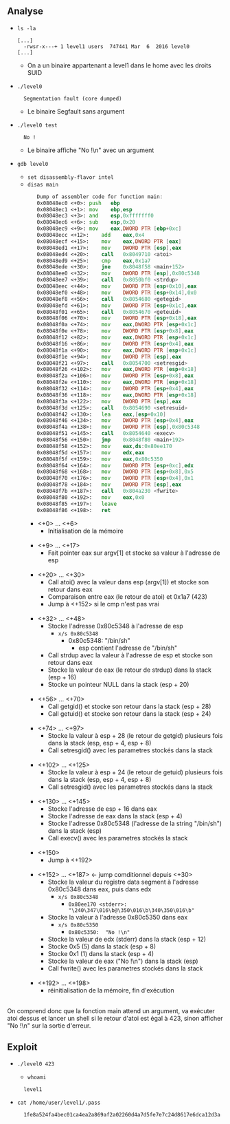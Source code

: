 ## Analyse

- `ls -la`
  ```
  [...]
    -rwsr-x---+ 1 level1 users  747441 Mar  6  2016 level0  
  [...]
  ```
    - On a un binaire appartenant a level1 dans le home avec les droits SUID

- `./level0`
  ```
    Segmentation fault (core dumped)
  ```
  - Le binaire Segfault sans argument

- `./level0 test`
  ```
    No !
  ```
  - Le binaire affiche "No !\n" avec un argument

- `gdb level0`
  - `set disassembly-flavor intel`
  - `disas main`
    ```asm
       Dump of assembler code for function main:
       0x08048ec0 <+0>:	push   ebp
       0x08048ec1 <+1>:	mov    ebp,esp
       0x08048ec3 <+3>:	and    esp,0xfffffff0
       0x08048ec6 <+6>:	sub    esp,0x20
       0x08048ec9 <+9>:	mov    eax,DWORD PTR [ebp+0xc]
       0x08048ecc <+12>:	add    eax,0x4
       0x08048ecf <+15>:	mov    eax,DWORD PTR [eax]
       0x08048ed1 <+17>:	mov    DWORD PTR [esp],eax
       0x08048ed4 <+20>:	call   0x8049710 <atoi>
       0x08048ed9 <+25>:	cmp    eax,0x1a7
       0x08048ede <+30>:	jne    0x8048f58 <main+152>
       0x08048ee0 <+32>:	mov    DWORD PTR [esp],0x80c5348
       0x08048ee7 <+39>:	call   0x8050bf0 <strdup>
       0x08048eec <+44>:	mov    DWORD PTR [esp+0x10],eax
       0x08048ef0 <+48>:	mov    DWORD PTR [esp+0x14],0x0
       0x08048ef8 <+56>:	call   0x8054680 <getegid>
       0x08048efd <+61>:	mov    DWORD PTR [esp+0x1c],eax
       0x08048f01 <+65>:	call   0x8054670 <geteuid>
       0x08048f06 <+70>:	mov    DWORD PTR [esp+0x18],eax
       0x08048f0a <+74>:	mov    eax,DWORD PTR [esp+0x1c]
       0x08048f0e <+78>:	mov    DWORD PTR [esp+0x8],eax
       0x08048f12 <+82>:	mov    eax,DWORD PTR [esp+0x1c]
       0x08048f16 <+86>:	mov    DWORD PTR [esp+0x4],eax
       0x08048f1a <+90>:	mov    eax,DWORD PTR [esp+0x1c]
       0x08048f1e <+94>:	mov    DWORD PTR [esp],eax
       0x08048f21 <+97>:	call   0x8054700 <setresgid>
       0x08048f26 <+102>:	mov    eax,DWORD PTR [esp+0x18]
       0x08048f2a <+106>:	mov    DWORD PTR [esp+0x8],eax
       0x08048f2e <+110>:	mov    eax,DWORD PTR [esp+0x18]
       0x08048f32 <+114>:	mov    DWORD PTR [esp+0x4],eax
       0x08048f36 <+118>:	mov    eax,DWORD PTR [esp+0x18]
       0x08048f3a <+122>:	mov    DWORD PTR [esp],eax
       0x08048f3d <+125>:	call   0x8054690 <setresuid>
       0x08048f42 <+130>:	lea    eax,[esp+0x10]
       0x08048f46 <+134>:	mov    DWORD PTR [esp+0x4],eax
       0x08048f4a <+138>:	mov    DWORD PTR [esp],0x80c5348
       0x08048f51 <+145>:	call   0x8054640 <execv>
       0x08048f56 <+150>:	jmp    0x8048f80 <main+192>
       0x08048f58 <+152>:	mov    eax,ds:0x80ee170
       0x08048f5d <+157>:	mov    edx,eax
       0x08048f5f <+159>:	mov    eax,0x80c5350
       0x08048f64 <+164>:	mov    DWORD PTR [esp+0xc],edx
       0x08048f68 <+168>:	mov    DWORD PTR [esp+0x8],0x5
       0x08048f70 <+176>:	mov    DWORD PTR [esp+0x4],0x1
       0x08048f78 <+184>:	mov    DWORD PTR [esp],eax
       0x08048f7b <+187>:	call   0x804a230 <fwrite>
       0x08048f80 <+192>:	mov    eax,0x0
       0x08048f85 <+197>:	leave
       0x08048f86 <+198>:	ret  
    ```
    - <+0> ... <+6>
      - Initialisation de la mémoire<br/><br/>
    - <+9> ... <+17>
      - Fait pointer eax sur argv[1] et stocke sa valeur à l'adresse de esp<br/><br/>
    - <+20> ... <+30>
      - Call atoi() avec la valeur dans esp (argv[1]) et stocke son retour dans eax
      - Comparaison entre eax (le retour de atoi) et 0x1a7 (423)
      - Jump à <+152> si le cmp n'est pas vrai<br/><br/>
    - <+32> ... <+48>
      - Stocke l'adresse 0x80c5348 à l'adresse de esp
        - `x/s 0x80c5348`
          - 0x80c5348:	 "/bin/sh"
            - esp contient l'adresse de "/bin/sh"
      - Call strdup avec la valeur à l'adresse de esp et stocke son retour dans eax
      - Stocke la valeur de eax (le retour de strdup) dans la stack (esp + 16)
      - Stocke un pointeur NULL dans la stack (esp + 20)<br/><br/>
    - <+56> ... <+70>
      - Call getgid() et stocke son retour dans la stack (esp + 28)
      - Call getuid() et stocke son retour dans la stack (esp + 24)<br/><br/>
    - <+74> ... <+97>
      - Stocke la valeur à esp + 28 (le retour de getgid) plusieurs fois dans la stack (esp, esp + 4, esp + 8)
      - Call setresgid() avec les parametres stockés dans la stack<br/><br/>
    - <+102> ... <+125>
      - Stocke la valeur à esp + 24 (le retour de getuid) plusieurs fois dans la stack (esp, esp + 4, esp + 8)
      - Call setresgid() avec les parametres stockés dans la stack<br/><br/>
    - <+130> ... <+145>
      - Stocke l'adresse de esp + 16 dans eax
      - Stocke l'adresse de eax dans la stack (esp + 4)
      - Stocke l'adresse 0x80c5348 (l'adresse de la string "/bin/sh") dans la stack (esp)
      - Call execv() avec les parametres stockés la stack<br/><br/>
    - <+150>
      - Jump à <+192><br/><br/>
    - <+152> ... <+187>    <- jump comditionnel depuis <+30>
      - Stocke la valeur du registre data segment à l'adresse 0x80c5348 dans eax, puis dans edx
        - `x/s 0x80c5348`
          - `0x80ee170 <stderr>:	 "\240\347\016\b@\350\016\b\340\350\016\b"`
      - Stocke la valeur à l'adresse 0x80c5350 dans eax
        - `x/s 0x80c5350`
          - `0x80c5350:	 "No !\n"`
      - Stocke la valeur de edx (stderr) dans la stack (esp + 12)
      - Stocke 0x5 (5) dans la stack (esp + 8)
      - Stocke 0x1 (1) dans la stack (esp + 4)
      - Stocke la valeur de eax ("No !\n") dans la stack (esp)
      - Call fwrite() avec les parametres stockés dans la stack<br/><br/>
    - <+192> ... <+198>
      - réinitialisation de la mémoire, fin d'exécution<br/><br/>

On comprend donc que la fonction main attend un argument, va exécuter atoi dessus et lancer un shell si le retour d'atoi est égal à 423, sinon afficher "No !\n" sur la sortie d'erreur.

## Exploit
- `./level0 423`
    - `whoami`
    ```
      level1
    ```

- `cat /home/user/level1/.pass`
  ```
    1fe8a524fa4bec01ca4ea2a869af2a02260d4a7d5fe7e7c24d8617e6dca12d3a
  ```
